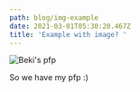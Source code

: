 ```yaml
---
path: blog/img-example
date: 2021-03-01T05:30:20.467Z
title: 'Example with image? '
---
```

![Beki's pfp](assets/avatar.jpeg "My avatar in game")

So we have my pfp :)
